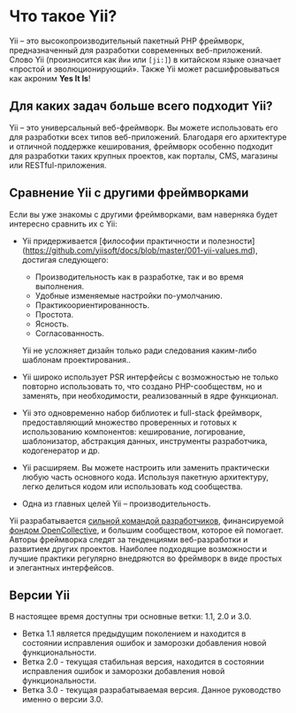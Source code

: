 # Что такое Yii?
Yii – это высокопроизводительный пакетный PHP фреймворк, предназначенный для разработки современных веб-приложений. 
Слово Yii (произносится как `Йии` или `[ji:]`) в китайском языке означает «простой и эволюционирующий». 
Также Yii может расшифровываться как акроним **Yes It Is**!

## Для каких задач больше всего подходит Yii?

Yii – это универсальный веб-фреймворк.
Вы можете использовать его для разработки всех типов веб-приложений.
Благодаря его архитектуре и отличной поддержке кеширования, фреймворк особенно подходит для разработки таких крупных проектов, как порталы, CMS, магазины или RESTful-приложения.

## Сравнение Yii с другими фреймворками

Если вы уже знакомы с другими фреймворками, вам наверняка будет интересно сравнить их с Yii:

- Yii придерживается [философии практичности и полезности] (https://github.com/yiisoft/docs/blob/master/001-yii-values.md), достигая следующего:
  - Производительность как в разработке, так и во время выполнения.
  - Удобные изменяемые настройки по-умолчанию.
  - Практикоориентированность.
  - Простота.
  - Ясность.
  - Согласованность.
  
  Yii не усложняет дизайн только ради следования каким-либо шаблонам проектирования..
- Yii широко использует PSR интерфейсы с возможностью не только повторно использовать то, что создано PHP-сообществм, но и заменять, при необходимости, реализованный в ядре функционал.
- Yii это одновременно набор библиотек и full-stack фреймворк, предоставляющий множество проверенных и готовых к использованию компонентов:
  кеширование, логирование, шаблонизатор, абстракция данных, инструменты разработчика, кодогенератор и др.
- Yii расширяем. Вы можете настроить или заменить практически любую часть основного кода. Используя пакетную архитектуру, легко делиться кодом или использовать код сообщества.
- Одна из главных целей Yii – производительность.

Yii разрабатывается [сильной командой разработчиков](https://www.yiiframework.com/team/), финансируемой [фондом OpenCollective](https://opencollective.com/yiisoft), и большим сообществом, которое ей помогает. Авторы фреймворка следят за тенденциями веб-разработки и развитием других проектов. Наиболее подходящие возможности и лучшие практики регулярно внедряются во фреймворк в виде простых и элегантных интерфейсов.


## Версии Yii

В настоящее время доступны три основные ветки: 1.1, 2.0 и 3.0.

- Ветка 1.1 является предыдущим поколением и находится в состоянии исправления ошибок и заморозки добавления новой функциональности.
- Ветка 2.0 - текущая стабильная версия, находится в состоянии исправления ошибок и заморозки добавления новой функциональности.
- Ветка 3.0 - текущая разрабатываемая версия. Данное руководство именно о версии 3.0.